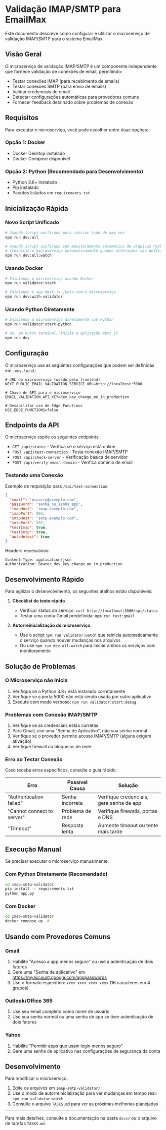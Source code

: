 # Validação IMAP/SMTP para EmailMax

Este documento descreve como configurar e utilizar o microserviço de validação IMAP/SMTP para o sistema EmailMax.

## Visão Geral

O microserviço de validação IMAP/SMTP é um componente independente que fornece validação de conexões de email, permitindo:

- Testar conexões IMAP (para recebimento de emails)
- Testar conexões SMTP (para envio de emails)
- Validar credenciais de email
- Detectar configurações automáticas para provedores comuns
- Fornecer feedback detalhado sobre problemas de conexão

## Requisitos

Para executar o microserviço, você pode escolher entre duas opções:

### Opção 1: Docker
- Docker Desktop instalado
- Docker Compose disponível

### Opção 2: Python (Recomendado para Desenvolvimento)
- Python 3.8+ instalado
- Pip instalado
- Pacotes listados em `requirements.txt`

## Inicialização Rápida

### Novo Script Unificado
```bash
# Usando script unificado para iniciar tudo de uma vez
npm run dev:all

# Usando script unificado com monitoramento automático de arquivos Python
# (reinicia o microserviço automaticamente quando alterações são detectadas)
npm run dev:all:watch
```

### Usando Docker
```bash
# Iniciando o microserviço usando Docker
npm run validator:start

# Iniciando o app Next.js junto com o microserviço
npm run dev:with-validator
```

### Usando Python Diretamente
```bash
# Iniciando o microserviço diretamente com Python
npm run validator:start-python

# Ou, em outro terminal, inicie a aplicação Next.js
npm run dev
```

## Configuração

O microserviço usa as seguintes configurações que podem ser definidas em `.env.local`:

```env
# URL do microserviço (usado pelo frontend)
NEXT_PUBLIC_EMAIL_VALIDATION_SERVICE_URL=http://localhost:5000

# Chave de API para o microserviço
EMAIL_VALIDATION_API_KEY=dev_key_change_me_in_production

# Desabilitar uso de Edge Functions
USE_EDGE_FUNCTIONS=false
```

## Endpoints da API

O microserviço expõe os seguintes endpoints:

- `GET /api/status` - Verifica se o serviço está online
- `POST /api/test-connection` - Testa conexão IMAP/SMTP
- `POST /api/check-server` - Verificação básica de servidor
- `POST /api/verify-email-domain` - Verifica domínio de email

### Testando uma Conexão

Exemplo de requisição para `/api/test-connection`:

```json
{
  "email": "usuario@exemplo.com",
  "password": "senha_ou_senha_app",
  "imapHost": "imap.exemplo.com",
  "imapPort": 993,
  "smtpHost": "smtp.exemplo.com",
  "smtpPort": 587,
  "testImap": true,
  "testSmtp": true,
  "autodetect": true
}
```

Headers necessários:
```
Content-Type: application/json
Authorization: Bearer dev_key_change_me_in_production
```

## Desenvolvimento Rápido

Para agilizar o desenvolvimento, os seguintes atalhos estão disponíveis:

1. **Checklist de teste rápido**
   - Verificar status do serviço: `curl http://localhost:5000/api/status`
   - Testar uma conta Gmail predefinida: `npm run test:gmail`

2. **Autorreinicialização do microserviço**
   - Use o script `npm run validator:watch` que reinicia automaticamente o serviço quando houver mudanças nos arquivos
   - Ou use `npm run dev:all:watch` para iniciar ambos os serviços com monitoramento

## Solução de Problemas

### O Microserviço não Inicia
1. Verifique se o Python 3.8+ está instalado corretamente
2. Verifique se a porta 5000 não está sendo usada por outro aplicativo
3. Execute com modo verboso: `npm run validator:start:debug`

### Problemas com Conexão IMAP/SMTP
1. Verifique se as credenciais estão corretas
2. Para Gmail, use uma "Senha de Aplicativo", não sua senha normal
3. Verifique se o provedor permite acesso IMAP/SMTP (alguns exigem ativação)
4. Verifique firewall ou bloqueios de rede

### Erro ao Testar Conexão
Caso receba erros específicos, consulte o guia rápido:

| Erro | Possível Causa | Solução |
|------|----------------|---------|
| "Authentication failed" | Senha incorreta | Verifique credenciais, gere senha de app |
| "Cannot connect to server" | Problema de rede | Verifique firewalls, portas e DNS |
| "Timeout" | Resposta lenta | Aumente timeout ou tente mais tarde |

## Execução Manual

Se precisar executar o microserviço manualmente:

### Com Python Diretamente (Recomendado)
```bash
cd imap-smtp-validator
pip install -r requirements.txt
python app.py
```

### Com Docker
```bash
cd imap-smtp-validator
docker compose up -d
```

## Usando com Provedores Comuns

### Gmail
1. Habilite "Acesso a app menos seguro" ou use a autenticação de dois fatores
2. Gere uma "Senha de aplicativo" em https://myaccount.google.com/apppasswords
3. Use o formato específico: `xxxx xxxx xxxx xxxx` (16 caracteres em 4 grupos)

### Outlook/Office 365
1. Use seu email completo como nome de usuário
2. Use sua senha normal ou uma senha de app se tiver autenticação de dois fatores

### Yahoo
1. Habilite "Permitir apps que usam login menos seguro"
2. Gere uma senha de aplicativo nas configurações de segurança da conta

## Desenvolvimento

Para modificar o microserviço:

1. Edite os arquivos em `imap-smtp-validator/`
2. Use o modo de autorreinicialização para ver mudanças em tempo real: `npm run validator:watch`
3. Consulte o arquivo `TASKS.md` para ver as próximas melhorias planejadas

---

Para mais detalhes, consulte a documentação na pasta `docs/` ou o arquivo de tarefas `TASKS.md`.